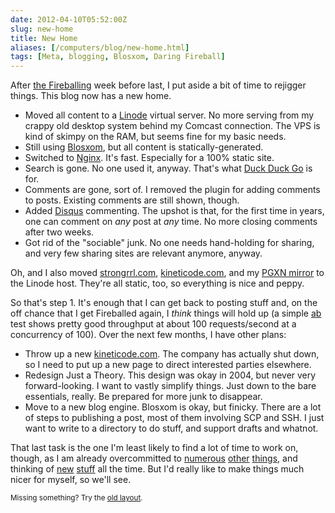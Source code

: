 ```yaml
--- 
date: 2012-04-10T05:52:00Z
slug: new-home
title: New Home
aliases: [/computers/blog/new-home.html]
tags: [Meta, blogging, Blosxom, Daring Fireball]
---
```


<p>After
<a href="/computers/blog/how-not-to-withstand-a-fireballing.html">the Fireballing</a>
week before last, I put aside a bit of time to rejigger things. This blog
now has a new home.</p>

<ul>
<li>Moved all content to a <a href="http://www.linode.com/">Linode</a> virtual server. No more serving from my crappy old desktop system behind my Comcast connection. The VPS is kind of skimpy on the RAM, but seems fine for my basic needs.</li>
<li>Still using <a href="http://blosxom.sourceforge.net/">Blosxom</a>, but all content is statically-generated.</li>
<li>Switched to <a href="http://www.nginx.org/">Nginx</a>. It's fast. Especially for a 100% static site.</li>
<li>Search is gone. No one used it, anyway. That's what <a href="http://duckduckgo.com/">Duck Duck Go</a> is for.</li>
<li>Comments are gone, sort of. I removed the plugin for adding comments to posts. Existing comments are still shown, though.</li>
<li>Added <a href="http://disqus.com/">Disqus</a> commenting. The upshot is that, for the first time in years, one can comment on <em>any</em> post at <em>any</em> time. No more closing comments after two weeks.</li>
<li>Got rid of the "sociable" junk. No one needs hand-holding for sharing, and very few sharing sites are relevant anymore, anyway.</li>
</ul>

<p>Oh, and I also moved <a href="http://www.strongrrl.com/">strongrrl.com</a>, <a href="http://www.kineticode.com/">kineticode.com</a>, and my <a href="http://pgxn.justatheory.com/">PGXN mirror</a> to the Linode host. They're all static, too, so everything is nice and peppy.</p>

<p>So that's step 1. It's enough that I can get back to posting stuff and, on the off chance that I get Fireballed again, I <em>think</em> things will hold up (a simple <a href="http://httpd.apache.org/docs/2.2/programs/ab.html">ab</a> test shows pretty good throughput at about 100 requests/second at a concurrency of 100). Over the next few months, I have other plans:</p>

<ul>
<li>Throw up a new <a href="http://www.kineticode.com/">kineticode.com</a>. The company has actually shut down, so I need to put up a new page to direct interested parties elsewhere.</li>
<li>Redesign Just a Theory. This design was okay in 2004, but never very forward-looking. I want to vastly simplify things. Just down to the bare essentials, really. Be prepared for more junk to disappear.</li>
<li>Move to a new blog engine. Blosxom is okay, but finicky. There are a lot of steps to publishing a post, most of them involving SCP and SSH. I just want to write to a directory to do stuff, and support drafts and whatnot.</li>
</ul>

<p>That last task is the one I'm least likely to find a lot of time to work on, though, as I am already overcommitted to <a href="http://www.iovation.com/">numerous</a> <a href="http://pgxn.org/">other</a> <a href="http://www.designsceneapp.com/">things</a>, and thinking of <a href="http://github.com/theory/sqitch">new</a> <a href="/computers/databases/postgresql/dbix-connector-and-ssi.html">stuff</a> all the time. But I'd really like to make things much nicer for myself, so we'll see.</p>

<p class="past"><small>Missing something? Try the <a rel="nofollow" href="http://past.justatheory.com/computers/blog/new-home.html">old layout</a>.</small></p>


